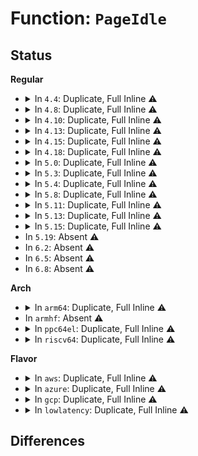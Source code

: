 # Function: <code>PageIdle</code>

## Status
<b>Regular</b>
<ul>
<li>
<details>
<summary>In <code>4.4</code>: Duplicate, Full Inline ⚠️</summary>

**Collision:** Static Duplication

**Inline:** Full

**Transformation:** False

**Instances:**

```
In mm/swap.c (ffffffff8119de68)
Location: include/linux/page-flags.h:295
Inline: True
Inline callers:
  - mm/swap.c:mark_page_accessed
```
```
In mm/migrate.c (ffffffff811f1c9b)
Location: include/linux/page-flags.h:295
Inline: True
Inline callers:
  - mm/migrate.c:migrate_page_copy
```
```
In mm/huge_memory.c (ffffffff811f73a2)
Location: include/linux/page-flags.h:295
Inline: True
Inline callers:
  - mm/huge_memory.c:split_huge_page_to_list
```
```
In mm/page_idle.c (ffffffff812084e7)
Location: include/linux/page-flags.h:295
Inline: True
Inline callers:
  - mm/page_idle.c:page_idle_bitmap_read
  - mm/page_idle.c:page_idle_bitmap_read
```
```
In fs/proc/page.c (ffffffff8128813b)
Location: include/linux/page-flags.h:295
Inline: True
Inline callers:
  - fs/proc/page.c:stable_page_flags
```
</details>
</li>
<li>
<details>
<summary>In <code>4.8</code>: Duplicate, Full Inline ⚠️</summary>

**Collision:** Static Duplication

**Inline:** Full

**Transformation:** False

**Instances:**

```
In mm/swap.c (ffffffff811b3612)
Location: include/linux/page-flags.h:354
Inline: True
Inline callers:
  - mm/swap.c:mark_page_accessed
```
```
In mm/migrate.c (ffffffff812106da)
Location: include/linux/page-flags.h:354
Inline: True
Inline callers:
  - mm/migrate.c:migrate_page_copy
```
```
In mm/huge_memory.c (ffffffff81217ccb)
Location: include/linux/page-flags.h:354
Inline: True
Inline callers:
  - mm/huge_memory.c:split_huge_page_to_list
```
```
In mm/page_idle.c (ffffffff8122dda1)
Location: include/linux/page-flags.h:354
Inline: True
Inline callers:
  - mm/page_idle.c:page_idle_bitmap_read
  - mm/page_idle.c:page_idle_bitmap_read
```
```
In fs/proc/page.c (ffffffff812b550b)
Location: include/linux/page-flags.h:354
Inline: True
Inline callers:
  - fs/proc/page.c:stable_page_flags
```
</details>
</li>
<li>
<details>
<summary>In <code>4.10</code>: Duplicate, Full Inline ⚠️</summary>

**Collision:** Static Duplication

**Inline:** Full

**Transformation:** False

**Instances:**

```
In mm/swap.c (ffffffff811c3c92)
Location: include/linux/page-flags.h:370
Inline: True
Inline callers:
  - mm/swap.c:mark_page_accessed
```
```
In mm/migrate.c (ffffffff81222829)
Location: include/linux/page-flags.h:370
Inline: True
Inline callers:
  - mm/migrate.c:migrate_page_copy
```
```
In mm/huge_memory.c (ffffffff8122a289)
Location: include/linux/page-flags.h:370
Inline: True
Inline callers:
  - mm/huge_memory.c:split_huge_page_to_list
```
```
In mm/page_idle.c (ffffffff812402f1)
Location: include/linux/page-flags.h:370
Inline: True
Inline callers:
  - mm/page_idle.c:page_idle_bitmap_read
  - mm/page_idle.c:page_idle_bitmap_read
```
```
In fs/proc/page.c (ffffffff812cad6c)
Location: include/linux/page-flags.h:370
Inline: True
Inline callers:
  - fs/proc/page.c:stable_page_flags
```
</details>
</li>
<li>
<details>
<summary>In <code>4.13</code>: Duplicate, Full Inline ⚠️</summary>

**Collision:** Static Duplication

**Inline:** Full

**Transformation:** False

**Instances:**

```
In mm/swap.c (ffffffff811cc042)
Location: include/linux/page-flags.h:373
Inline: True
Inline callers:
  - mm/swap.c:mark_page_accessed
```
```
In mm/migrate.c (ffffffff8122e2b5)
Location: include/linux/page-flags.h:373
Inline: True
Inline callers:
  - mm/migrate.c:migrate_page_copy
```
```
In mm/huge_memory.c (ffffffff81235e8a)
Location: include/linux/page-flags.h:373
Inline: True
Inline callers:
  - mm/huge_memory.c:split_huge_page_to_list
```
```
In mm/page_idle.c (ffffffff8124c192)
Location: include/linux/page-flags.h:373
Inline: True
Inline callers:
  - mm/page_idle.c:page_idle_bitmap_read
  - mm/page_idle.c:page_idle_bitmap_read
```
```
In fs/proc/page.c (ffffffff812d81fc)
Location: include/linux/page-flags.h:373
Inline: True
Inline callers:
  - fs/proc/page.c:stable_page_flags
```
</details>
</li>
<li>
<details>
<summary>In <code>4.15</code>: Duplicate, Full Inline ⚠️</summary>

**Collision:** Static Duplication

**Inline:** Full

**Transformation:** False

**Instances:**

```
In mm/swap.c (ffffffff811e1032)
Location: include/linux/page-flags.h:374
Inline: True
Inline callers:
  - mm/swap.c:mark_page_accessed
```
```
In mm/migrate.c (ffffffff81249389)
Location: include/linux/page-flags.h:374
Inline: True
Inline callers:
  - mm/migrate.c:migrate_page_states
```
```
In mm/huge_memory.c (ffffffff81254be4)
Location: include/linux/page-flags.h:374
Inline: True
Inline callers:
  - mm/huge_memory.c:split_huge_page_to_list
```
```
In mm/page_idle.c (ffffffff8126c572)
Location: include/linux/page-flags.h:374
Inline: True
Inline callers:
  - mm/page_idle.c:page_idle_bitmap_read
  - mm/page_idle.c:page_idle_bitmap_read
```
```
In fs/proc/page.c (ffffffff812fc8fc)
Location: include/linux/page-flags.h:374
Inline: True
Inline callers:
  - fs/proc/page.c:stable_page_flags
```
</details>
</li>
<li>
<details>
<summary>In <code>4.18</code>: Duplicate, Full Inline ⚠️</summary>

**Collision:** Static Duplication

**Inline:** Full

**Transformation:** False

**Instances:**

```
In mm/swap.c (ffffffff812028be)
Location: include/linux/page-flags.h:381
Inline: True
Inline callers:
  - mm/swap.c:mark_page_accessed
```
```
In mm/migrate.c (ffffffff8126ce0a)
Location: include/linux/page-flags.h:381
Inline: True
Inline callers:
  - mm/migrate.c:migrate_page_states
```
```
In mm/huge_memory.c (ffffffff81278a44)
Location: include/linux/page-flags.h:381
Inline: True
Inline callers:
  - mm/huge_memory.c:split_huge_page_to_list
```
```
In mm/page_idle.c (ffffffff81291102)
Location: include/linux/page-flags.h:381
Inline: True
Inline callers:
  - mm/page_idle.c:page_idle_bitmap_read
  - mm/page_idle.c:page_idle_bitmap_read
```
```
In fs/proc/page.c (ffffffff8132a522)
Location: include/linux/page-flags.h:381
Inline: True
Inline callers:
  - fs/proc/page.c:stable_page_flags
```
</details>
</li>
<li>
<details>
<summary>In <code>5.0</code>: Duplicate, Full Inline ⚠️</summary>

**Collision:** Static Duplication

**Inline:** Full

**Transformation:** False

**Instances:**

```
In mm/swap.c (ffffffff8121523e)
Location: include/linux/page-flags.h:398
Inline: True
Inline callers:
  - mm/swap.c:mark_page_accessed
```
```
In mm/migrate.c (ffffffff81281636)
Location: include/linux/page-flags.h:398
Inline: True
Inline callers:
  - mm/migrate.c:migrate_page_states
```
```
In mm/huge_memory.c (ffffffff8128d0f2)
Location: include/linux/page-flags.h:398
Inline: True
Inline callers:
  - mm/huge_memory.c:split_huge_page_to_list
```
```
In mm/page_idle.c (ffffffff812a6122)
Location: include/linux/page-flags.h:398
Inline: True
Inline callers:
  - mm/page_idle.c:page_idle_bitmap_read
  - mm/page_idle.c:page_idle_bitmap_read
```
```
In fs/proc/page.c (ffffffff81341845)
Location: include/linux/page-flags.h:398
Inline: True
Inline callers:
  - fs/proc/page.c:stable_page_flags
```
</details>
</li>
<li>
<details>
<summary>In <code>5.3</code>: Duplicate, Full Inline ⚠️</summary>

**Collision:** Static Duplication

**Inline:** Full

**Transformation:** False

**Instances:**

```
In mm/swap.c (ffffffff81224c6b)
Location: include/linux/page-flags.h:431
Inline: True
Inline callers:
  - mm/swap.c:mark_page_accessed
```
```
In mm/migrate.c (ffffffff8129d8c8)
Location: include/linux/page-flags.h:431
Inline: True
Inline callers:
  - mm/migrate.c:migrate_page_states
```
```
In mm/huge_memory.c (ffffffff812a23d4)
Location: include/linux/page-flags.h:431
Inline: True
Inline callers:
  - mm/huge_memory.c:__split_huge_page
```
```
In mm/page_idle.c (ffffffff812c1851)
Location: include/linux/page-flags.h:431
Inline: True
Inline callers:
  - mm/page_idle.c:page_idle_bitmap_read
  - mm/page_idle.c:page_idle_bitmap_read
```
```
In fs/proc/page.c (ffffffff81369c63)
Location: include/linux/page-flags.h:431
Inline: True
Inline callers:
  - fs/proc/page.c:stable_page_flags
```
</details>
</li>
<li>
<details>
<summary>In <code>5.4</code>: Duplicate, Full Inline ⚠️</summary>

**Collision:** Static Duplication

**Inline:** Full

**Transformation:** False

**Instances:**

```
In mm/swap.c (ffffffff812329fb)
Location: include/linux/page-flags.h:431
Inline: True
Inline callers:
  - mm/swap.c:mark_page_accessed
```
```
In mm/migrate.c (ffffffff812ad1e6)
Location: include/linux/page-flags.h:431
Inline: True
Inline callers:
  - mm/migrate.c:migrate_page_states
```
```
In mm/huge_memory.c (ffffffff812b38d3)
Location: include/linux/page-flags.h:431
Inline: True
Inline callers:
  - mm/huge_memory.c:__split_huge_page
```
```
In mm/page_idle.c (ffffffff812d3781)
Location: include/linux/page-flags.h:431
Inline: True
Inline callers:
  - mm/page_idle.c:page_idle_bitmap_read
  - mm/page_idle.c:page_idle_bitmap_read
```
```
In fs/proc/page.c (ffffffff81381e83)
Location: include/linux/page-flags.h:431
Inline: True
Inline callers:
  - fs/proc/page.c:stable_page_flags
```
</details>
</li>
<li>
<details>
<summary>In <code>5.8</code>: Duplicate, Full Inline ⚠️</summary>

**Collision:** Static Duplication

**Inline:** Full

**Transformation:** False

**Instances:**

```
In mm/swap.c (ffffffff8125fee4)
Location: include/linux/page-flags.h:439
Inline: True
Inline callers:
  - mm/swap.c:mark_page_accessed
```
```
In mm/migrate.c (ffffffff812e2d22)
Location: include/linux/page-flags.h:439
Inline: True
Inline callers:
  - mm/migrate.c:migrate_page_states
```
```
In mm/huge_memory.c (ffffffff812e8914)
Location: include/linux/page-flags.h:439
Inline: True
Inline callers:
  - mm/huge_memory.c:__split_huge_page_tail
```
```
In mm/page_idle.c (ffffffff813094f1)
Location: include/linux/page-flags.h:439
Inline: True
Inline callers:
  - mm/page_idle.c:page_idle_bitmap_read
  - mm/page_idle.c:page_idle_bitmap_read
```
```
In fs/proc/page.c (ffffffff813cc4b3)
Location: include/linux/page-flags.h:439
Inline: True
Inline callers:
  - fs/proc/page.c:stable_page_flags
```
</details>
</li>
<li>
<details>
<summary>In <code>5.11</code>: Duplicate, Full Inline ⚠️</summary>

**Collision:** Static Duplication

**Inline:** Full

**Transformation:** False

**Instances:**

```
In mm/filemap.c (ffffffff8125d595)
Location: include/linux/page-flags.h:443
Inline: True
Inline callers:
  - mm/filemap.c:pagecache_get_page
```
```
In mm/swap.c (ffffffff81269644)
Location: include/linux/page-flags.h:443
Inline: True
Inline callers:
  - mm/swap.c:mark_page_accessed
```
```
In mm/migrate.c (ffffffff812ee152)
Location: include/linux/page-flags.h:443
Inline: True
Inline callers:
  - mm/migrate.c:migrate_page_states
```
```
In mm/huge_memory.c (ffffffff812f3d32)
Location: include/linux/page-flags.h:443
Inline: True
```
```
In mm/page_idle.c (ffffffff81315301)
Location: include/linux/page-flags.h:443
Inline: True
Inline callers:
  - mm/page_idle.c:page_idle_bitmap_read
  - mm/page_idle.c:page_idle_bitmap_read
```
```
In fs/proc/page.c (ffffffff813de0fa)
Location: include/linux/page-flags.h:443
Inline: True
Inline callers:
  - fs/proc/page.c:stable_page_flags
```
</details>
</li>
<li>
<details>
<summary>In <code>5.13</code>: Duplicate, Full Inline ⚠️</summary>

**Collision:** Static Duplication

**Inline:** Full

**Transformation:** False

**Instances:**

```
In mm/filemap.c (ffffffff812602fb)
Location: include/linux/page-flags.h:443
Inline: True
Inline callers:
  - mm/filemap.c:pagecache_get_page
```
```
In mm/swap.c (ffffffff8126eaa6)
Location: include/linux/page-flags.h:443
Inline: True
Inline callers:
  - mm/swap.c:mark_page_accessed
```
```
In mm/migrate.c (ffffffff812f3c42)
Location: include/linux/page-flags.h:443
Inline: True
Inline callers:
  - mm/migrate.c:migrate_page_states
```
```
In mm/huge_memory.c (ffffffff812fa192)
Location: include/linux/page-flags.h:443
Inline: True
```
```
In mm/page_idle.c (ffffffff8131b9d1)
Location: include/linux/page-flags.h:443
Inline: True
Inline callers:
  - mm/page_idle.c:page_idle_bitmap_read
  - mm/page_idle.c:page_idle_bitmap_read
```
```
In fs/proc/page.c (ffffffff813e4ee5)
Location: include/linux/page-flags.h:443
Inline: True
Inline callers:
  - fs/proc/page.c:stable_page_flags
```
</details>
</li>
<li>
<details>
<summary>In <code>5.15</code>: Duplicate, Full Inline ⚠️</summary>

**Collision:** Static Duplication

**Inline:** Full

**Transformation:** False

**Instances:**

```
In mm/filemap.c (ffffffff8129cc99)
Location: include/linux/page-flags.h:457
Inline: True
Inline callers:
  - mm/filemap.c:pagecache_get_page
```
```
In mm/swap.c (ffffffff812abaf6)
Location: include/linux/page-flags.h:457
Inline: True
Inline callers:
  - mm/swap.c:mark_page_accessed
```
```
In mm/migrate.c (ffffffff8133e5e2)
Location: include/linux/page-flags.h:457
Inline: True
Inline callers:
  - mm/migrate.c:migrate_page_states
```
```
In mm/huge_memory.c (ffffffff81343eb2)
Location: include/linux/page-flags.h:457
Inline: True
```
```
In mm/page_idle.c (ffffffff81368ca1)
Location: include/linux/page-flags.h:457
Inline: True
Inline callers:
  - mm/page_idle.c:page_idle_bitmap_read
  - mm/page_idle.c:page_idle_bitmap_read
```
```
In fs/proc/page.c (ffffffff81436ab5)
Location: include/linux/page-flags.h:457
Inline: True
Inline callers:
  - fs/proc/page.c:stable_page_flags
```
</details>
</li>
<li>
In <code>5.19</code>: Absent ⚠️
</li>
<li>
In <code>6.2</code>: Absent ⚠️
</li>
<li>
In <code>6.5</code>: Absent ⚠️
</li>
<li>
In <code>6.8</code>: Absent ⚠️
</li>
</ul>
<b>Arch</b>
<ul>
<li>
<details>
<summary>In <code>arm64</code>: Duplicate, Full Inline ⚠️</summary>

**Collision:** Static Duplication

**Inline:** Full

**Transformation:** False

**Instances:**

```
In mm/swap.c (ffff8000102c2880)
Location: include/linux/page-flags.h:431
Inline: True
Inline callers:
  - mm/swap.c:mark_page_accessed
```
```
In mm/migrate.c (ffff80001034f4fc)
Location: include/linux/page-flags.h:431
Inline: True
Inline callers:
  - mm/migrate.c:migrate_page_states
```
```
In mm/huge_memory.c (ffff800010354960)
Location: include/linux/page-flags.h:431
Inline: True
Inline callers:
  - mm/huge_memory.c:__split_huge_page
```
```
In mm/page_idle.c (ffff80001037947c)
Location: include/linux/page-flags.h:431
Inline: True
Inline callers:
  - mm/page_idle.c:page_idle_bitmap_read
  - mm/page_idle.c:page_idle_bitmap_read
```
```
In fs/proc/page.c (ffff800010450080)
Location: include/linux/page-flags.h:431
Inline: True
Inline callers:
  - fs/proc/page.c:stable_page_flags
```
</details>
</li>
<li>
In <code>armhf</code>: Absent ⚠️
</li>
<li>
<details>
<summary>In <code>ppc64el</code>: Duplicate, Full Inline ⚠️</summary>

**Collision:** Static Duplication

**Inline:** Full

**Transformation:** False

**Instances:**

```
In mm/swap.c (c00000000037c90c)
Location: include/linux/page-flags.h:431
Inline: True
Inline callers:
  - mm/swap.c:mark_page_accessed
```
```
In mm/migrate.c (c000000000431960)
Location: include/linux/page-flags.h:431
Inline: True
Inline callers:
  - mm/migrate.c:migrate_page_states
```
```
In mm/huge_memory.c (c00000000043b980)
Location: include/linux/page-flags.h:431
Inline: True
Inline callers:
  - mm/huge_memory.c:__split_huge_page
```
```
In mm/page_idle.c (c00000000046c6c0)
Location: include/linux/page-flags.h:431
Inline: True
Inline callers:
  - mm/page_idle.c:page_idle_bitmap_read
  - mm/page_idle.c:page_idle_bitmap_read
```
```
In fs/proc/page.c (c000000000568090)
Location: include/linux/page-flags.h:431
Inline: True
Inline callers:
  - fs/proc/page.c:stable_page_flags
```
</details>
</li>
<li>
<details>
<summary>In <code>riscv64</code>: Duplicate, Full Inline ⚠️</summary>

**Collision:** Static Duplication

**Inline:** Full

**Transformation:** False

**Instances:**

```
In mm/swap.c (ffffffe0001e3c22)
Location: include/linux/page-flags.h:431
Inline: True
Inline callers:
  - mm/swap.c:mark_page_accessed
```
```
In mm/migrate.c (ffffffe00023e506)
Location: include/linux/page-flags.h:431
Inline: True
Inline callers:
  - mm/migrate.c:migrate_page_states
```
```
In mm/page_idle.c (ffffffe000250ab4)
Location: include/linux/page-flags.h:431
Inline: True
Inline callers:
  - mm/page_idle.c:page_idle_bitmap_read
  - mm/page_idle.c:page_idle_bitmap_read
```
```
In fs/proc/page.c (ffffffe0002e326c)
Location: include/linux/page-flags.h:431
Inline: True
Inline callers:
  - fs/proc/page.c:stable_page_flags
```
</details>
</li>
</ul>
<b>Flavor</b>
<ul>
<li>
<details>
<summary>In <code>aws</code>: Duplicate, Full Inline ⚠️</summary>

**Collision:** Static Duplication

**Inline:** Full

**Transformation:** False

**Instances:**

```
In mm/swap.c (ffffffff8122b04b)
Location: include/linux/page-flags.h:431
Inline: True
Inline callers:
  - mm/swap.c:mark_page_accessed
```
```
In mm/migrate.c (ffffffff812a57c6)
Location: include/linux/page-flags.h:431
Inline: True
Inline callers:
  - mm/migrate.c:migrate_page_states
```
```
In mm/huge_memory.c (ffffffff812abeb3)
Location: include/linux/page-flags.h:431
Inline: True
Inline callers:
  - mm/huge_memory.c:__split_huge_page
```
```
In mm/page_idle.c (ffffffff812cbd61)
Location: include/linux/page-flags.h:431
Inline: True
Inline callers:
  - mm/page_idle.c:page_idle_bitmap_read
  - mm/page_idle.c:page_idle_bitmap_read
```
```
In fs/proc/page.c (ffffffff8137a463)
Location: include/linux/page-flags.h:431
Inline: True
Inline callers:
  - fs/proc/page.c:stable_page_flags
```
</details>
</li>
<li>
<details>
<summary>In <code>azure</code>: Duplicate, Full Inline ⚠️</summary>

**Collision:** Static Duplication

**Inline:** Full

**Transformation:** False

**Instances:**

```
In mm/swap.c (ffffffff8121e15b)
Location: include/linux/page-flags.h:431
Inline: True
Inline callers:
  - mm/swap.c:mark_page_accessed
```
```
In mm/migrate.c (ffffffff81297296)
Location: include/linux/page-flags.h:431
Inline: True
Inline callers:
  - mm/migrate.c:migrate_page_states
```
```
In mm/huge_memory.c (ffffffff8129da23)
Location: include/linux/page-flags.h:431
Inline: True
Inline callers:
  - mm/huge_memory.c:__split_huge_page
```
```
In mm/page_idle.c (ffffffff812bcbd1)
Location: include/linux/page-flags.h:431
Inline: True
Inline callers:
  - mm/page_idle.c:page_idle_bitmap_read
  - mm/page_idle.c:page_idle_bitmap_read
```
```
In fs/proc/page.c (ffffffff8136af33)
Location: include/linux/page-flags.h:431
Inline: True
Inline callers:
  - fs/proc/page.c:stable_page_flags
```
</details>
</li>
<li>
<details>
<summary>In <code>gcp</code>: Duplicate, Full Inline ⚠️</summary>

**Collision:** Static Duplication

**Inline:** Full

**Transformation:** False

**Instances:**

```
In mm/swap.c (ffffffff81228deb)
Location: include/linux/page-flags.h:431
Inline: True
Inline callers:
  - mm/swap.c:mark_page_accessed
```
```
In mm/migrate.c (ffffffff812a35d6)
Location: include/linux/page-flags.h:431
Inline: True
Inline callers:
  - mm/migrate.c:migrate_page_states
```
```
In mm/huge_memory.c (ffffffff812a9cc3)
Location: include/linux/page-flags.h:431
Inline: True
Inline callers:
  - mm/huge_memory.c:__split_huge_page
```
```
In mm/page_idle.c (ffffffff812c9b71)
Location: include/linux/page-flags.h:431
Inline: True
Inline callers:
  - mm/page_idle.c:page_idle_bitmap_read
  - mm/page_idle.c:page_idle_bitmap_read
```
```
In fs/proc/page.c (ffffffff81377f33)
Location: include/linux/page-flags.h:431
Inline: True
Inline callers:
  - fs/proc/page.c:stable_page_flags
```
</details>
</li>
<li>
<details>
<summary>In <code>lowlatency</code>: Duplicate, Full Inline ⚠️</summary>

**Collision:** Static Duplication

**Inline:** Full

**Transformation:** False

**Instances:**

```
In mm/swap.c (ffffffff8123818b)
Location: include/linux/page-flags.h:431
Inline: True
Inline callers:
  - mm/swap.c:mark_page_accessed
```
```
In mm/migrate.c (ffffffff812b3de6)
Location: include/linux/page-flags.h:431
Inline: True
Inline callers:
  - mm/migrate.c:migrate_page_states
```
```
In mm/huge_memory.c (ffffffff812b9f43)
Location: include/linux/page-flags.h:431
Inline: True
Inline callers:
  - mm/huge_memory.c:__split_huge_page
```
```
In mm/page_idle.c (ffffffff812da862)
Location: include/linux/page-flags.h:431
Inline: True
Inline callers:
  - mm/page_idle.c:page_idle_bitmap_read
  - mm/page_idle.c:page_idle_bitmap_read
```
```
In fs/proc/page.c (ffffffff8138b9e3)
Location: include/linux/page-flags.h:431
Inline: True
Inline callers:
  - fs/proc/page.c:stable_page_flags
```
</details>
</li>
</ul>

## Differences
